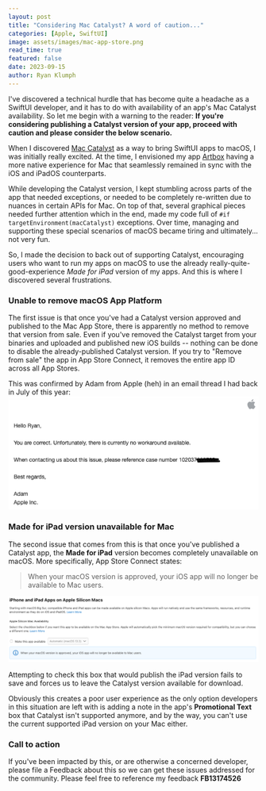 ```yaml
---
layout: post
title: "Considering Mac Catalyst? A word of caution..."
categories: [Apple, SwiftUI]
image: assets/images/mac-app-store.png
read_time: true
featured: false
date: 2023-09-15
author: Ryan Klumph
---
```


I've discovered a technical hurdle that has become quite a headache as a SwiftUI developer, and it has to do with availability of an app's Mac Catalyst availability. So let me begin with a warning to the reader: **If you're considering publishing a Catalyst version of your app, proceed with caution and please consider the below scenario.**

When I discovered [Mac Catalyst](https://developer.apple.com/documentation/uikit/mac_catalyst) as a way to bring SwiftUI apps to macOS, I was initially really excited. At the time, I envisioned my app [Artbox](https://apple.co/3e4W69c) having a more native experience for Mac that seamlessly remained in sync with the iOS and iPadOS counterparts.

While developing the Catalyst version, I kept stumbling across parts of the app that needed exceptions, or needed to be completely re-written due to nuances in certain APIs for Mac. On top of that, several graphical pieces needed further attention which in the end, made my code full of `#if targetEnvironment(macCatalyst)` exceptions. Over time, managing and supporting these special scenarios of macOS became tiring and ultimately... not very fun.

So, I made the decision to back out of supporting Catalyst, encouraging users who want to run my apps on macOS to use the already really-quite-good-experience *Made for iPad* version of my apps. And this is where I discovered several frustrations.

### Unable to remove macOS App Platform
The first issue is that once you've had a Catalyst version approved and published to the Mac App Store, there is apparently no method to remove that version from sale. Even if you've removed the Catalyst target from  your binaries and uploaded and published new iOS builds -- nothing can be done to disable the already-published Catalyst version. If you try to "Remove from sale" the app in App Store Connect, it removes the entire app ID across all App Stores.

This was confirmed by Adam from Apple (heh) in an email thread I had back in July of this year:  
![](/assets/images/apple-email.png "Apple Email Thread")

### Made for iPad version unavailable for Mac
The second issue that comes from this is that once you've published a Catalyst app, the **Made for iPad** version becomes completely unavailable on macOS. More specifically, App Store Connect states:

> When your macOS version is approved, your iOS app will no longer be available to Mac users.

![](/assets/images/mac-avail.png "Apple Email Thread")

Attempting to check this box that would publish the iPad version fails to save and forces us to leave the Catalyst version available for download.

Obviously this creates a poor user experience as the only option developers in this situation are left with is adding a note in the app's **Promotional Text** box that Catalyst isn't supported anymore, and by the way, you can't use the current supported iPad version on  your Mac either.

### Call to action
If you've been impacted by this, or are otherwise a concerned developer, please file a Feedback about this so we can get these issues addressed for the community. Please feel free to reference my feedback **FB13174526**